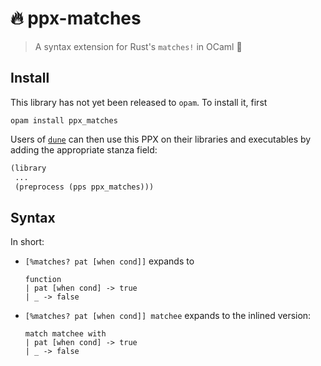 # 🔥 ppx-matches
> A syntax extension for Rust's `matches!` in OCaml 🐪


## Install 

This library has not yet been released to `opam`. To install it, first 

```
opam install ppx_matches
```

Users of [`dune`](https://github.com/ocaml/dune/) can then use this PPX on their
libraries and executables by adding the appropriate stanza field:

```lisp
(library
 ...
 (preprocess (pps ppx_matches)))
```

## Syntax

In short:

- `[%matches? pat [when cond]]` expands to
  ```
  function
  | pat [when cond] -> true
  | _ -> false
  ```

- `[%matches? pat [when cond]] matchee` expands to the inlined version:
  ```
  match matchee with
  | pat [when cond] -> true
  | _ -> false
  ```

